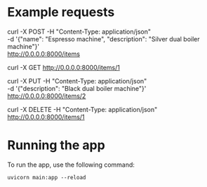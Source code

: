 # Example requests

curl -X POST -H "Content-Type: application/json" \
 -d '{"name": "Espresso machine", "description": "Silver dual boiler machine"}' \
 http://0.0.0.0:8000/items

curl -X GET http://0.0.0.0:8000/items/1

curl -X PUT -H "Content-Type: application/json" \
 -d '{"description": "Black dual boiler machine"}' \
 http://0.0.0.0:8000/items/2

curl -X DELETE -H "Content-Type: application/json" http://0.0.0.0:8000/items/1

# Running the app

To run the app, use the following command:

    uvicorn main:app --reload
